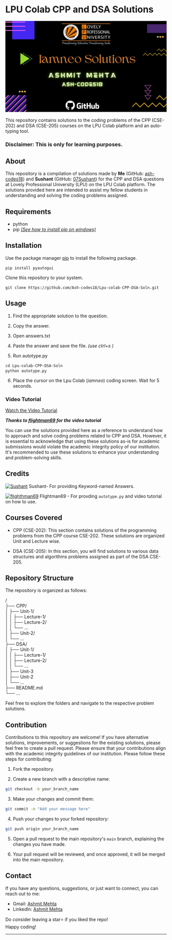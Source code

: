 # LPU Colab CPP and DSA Solutions

![LPU Colab Logo](logo.jpg)

This repository contains solutions to the coding problems of the CPP (CSE-202) and DSA (CSE-205) courses on the LPU Colab platform and an auto-typing tool.

### **Disclaimer: This is only for learning purposes.**
## About

This repository is a compilation of solutions made by <strong>Me</strong> (GitHub: [ash-codes18](https://github.com/ash-codes18)) and <strong>Sushant</strong> (GitHub: [07Sushant](https://github.com/07Sushant)) for the CPP and DSA questions at Lovely Professional University (LPU) on the LPU Colab platform. The solutions provided here are intended to assist my fellow students in understanding and solving the coding problems assigned.


## Requirements

- python
- pip [<i>(See how to install pip on windows)</i>](https://www.geeksforgeeks.org/how-to-install-pip-on-windows/)


## Installation 

Use the package manager [pip](https://pip.pypa.io/en/stable/) to install the following package.

```
pip install pyautogui
```

Clone this repository to your system.

```
git clone https://github.com/Ash-codes18/Lpu-colab-CPP-DSA-Soln.git
```

## Usage

1. Find the appropriate solution to the question.

2. Copy the answer.

3. Open answers.txt

4. Paste the answer and save the file. *(use ctrl+s )*

5. Run autotype.py

```
cd Lpu-colab-CPP-DSA-Soln
python autotype.py
```

6. Place the cursor on the Lpu Colab (<i>iamneo</i>) coding screen. Wait for 5 seconds.


### Video Tutorial

[Watch the Video Tutorial](https://github.com/flightman69/im-neo-lpu/assets/89738046/7b746212-0b1b-4676-8163-7e42fede2eff)


***Thanks to [flightman69](https://github.com/flightman69) for the video tutorial***  



You can use the solutions provided here as a reference to understand how to approach and solve coding problems related to CPP and DSA. However, it is essential to acknowledge that using these solutions as-is for academic submissions would violate the academic integrity policy of our institution. It's recommended to use these solutions to enhance your understanding and problem-solving skills.


## Credits

[![Sushant](https://github.com/07Sushant.png?size=60)](https://github.com/07Sushant "Sushant on GitHub")
Sushant- For providing Keyword-named Answers.


[![flighthman69](https://github.com/flightman69.png?size=60)](https://github.com/flightman69 " on GitHub")
Flightman69 - For provding `autotype.py` and video tutorial on how to use.



## Courses Covered

- CPP (CSE-202): This section contains solutions of the programming problems from the CPP course CSE-202. These solutions are organized Unit and Lecture wise.

- DSA (CSE-205): In this section, you will find solutions to various data structures and algorithms problems assigned as part of the DSA CSE-205.

## Repository Structure

The repository is organized as follows:

/<br>
├── CPP/<br>
│ ├── Unit-1/<br>
│ │ ├── Lecture-1/<br>
│ │ ├── Lecture-2/<br>
│ │ └── ...<br>
│ ├── Unit-2/<br>
│ └── ...<br>
├── DSA/<br>
│ ├── Unit-1/<br>
│ │ ├── Lecture-1/<br>
│ │ ├── Lecture-2/<br>
│ │ └── ...<br>
│ ├── Unit-3<br>
│ ├── Unit-2<br>
│ └── ...<br>
├── README.md<br>
└── ...<br>


Feel free to explore the folders and navigate to the respective problem solutions.


## Contribution

Contributions to this repository are welcome! If you have alternative solutions, improvements, or suggestions for the existing solutions, please feel free to create a pull request. Please ensure that your contributions align with the academic integrity guidelines of our institution. Please follow these steps for contributing:

1. Fork the repository.

2. Create a new branch with a descriptive name:

```bash
git checkout -b your_branch_name
```

3. Make your changes and commit them:

```bash
git commit -m "Add your message here"
```

4. Push your changes to your forked repository:

```bash
git push origin your_branch_name
```

5. Open a pull request to the main repository's `main` branch, explaining the changes you have made.

6. Your pull request will be reviewed, and once approved, it will be merged into the main repository.




## Contact

If you have any questions, suggestions, or just want to connect, you can reach out to me:

- Gmail: [Ashmit Mehta](mailto:amehta.ashmit2@gmail.com)
- LinkedIn: [Ashmit Mehta](https://www.linkedin.com/in/ashmit-mehta/)

Do consider leaving a star⭐ if you liked the repo!<br>
Happy coding! 
<hr>